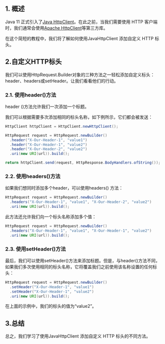 ## 1. 概述

Java 11 正式引入了[Java HttpClient](https://www.baeldung.com/java-9-http-client)。在此之前，当我们需要使用 HTTP 客户端时，我们通常会使用[Apache HttpClient](https://www.baeldung.com/httpclient-guide)等第三方库。

在这个简短的教程中，我们将了解如何使用JavaHttpClient 添加自定义 HTTP 标头。

## 2.自定义HTTP标头

我们可以使用HttpRequest.Builder对象的三种方法之一轻松添加自定义标头：header、headers或setHeader。让我们看看他们的行动。

### 2.1. 使用header()方法

header ()方法允许我们一次添加一个标题。

我们可以根据需要多次添加相同的标头名称，如下例所示，它们都会被发送：

```java
HttpClient httpClient = HttpClient.newHttpClient();

HttpRequest request = HttpRequest.newBuilder()
  .header("X-Our-Header-1", "value1")
  .header("X-Our-Header-1", "value2")
  .header("X-Our-Header-2", "value2")
  .uri(new URI(url)).build();

return httpClient.send(request, HttpResponse.BodyHandlers.ofString());
```

### 2.2. 使用headers()方法

如果我们想同时添加多个header，可以使用headers() 方法：

```java
HttpRequest request = HttpRequest.newBuilder()
  .headers("X-Our-Header-1", "value1", "X-Our-Header-2", "value2")
  .uri(new URI(url)).build();
```

此方法还允许我们向一个标头名称添加多个值：

```java
HttpRequest request = HttpRequest.newBuilder()
  .headers("X-Our-Header-1", "value1", "X-Our-Header-1", "value2")
  .uri(new URI(url)).build();
```

### 2.3. 使用setHeader()方法

最后，我们可以使用setHeader()方法来添加标题。但是，与header()方法不同，如果我们多次使用相同的标头名称，它将覆盖我们之前使用该名称设置的任何标头：

```java
HttpRequest request = HttpRequest.newBuilder()
  .setHeader("X-Our-Header-1", "value1")
  .setHeader("X-Our-Header-1", "value2")
  .uri(new URI(url)).build();
```

在上面的示例中，我们的标头的值为“value2”。

## 3.总结

总之，我们学习了使用JavaHttpClient 添加自定义 HTTP 标头的不同方法。